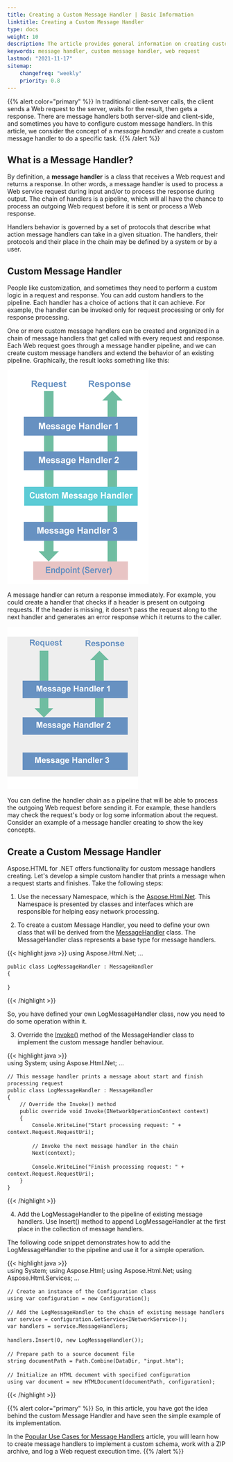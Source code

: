 ```yaml
---
title: Creating a Custom Message Handler | Basic Information
linktitle: Creating a Custom Message Handler
type: docs
weight: 10
description: The article provides general information on creating custom message handlers using Aspose.HTML for .NET.   
keywords: message handler, custom message handler, web request
lastmod: "2021-11-17"
sitemap:
    changefreq: "weekly"
    priority: 0.8
---
```

<link href="./../../style.css" rel="stylesheet" type="text/css" />

{{% alert color="primary" %}} 
In traditional client-server calls, the client sends a Web request to the server, waits for the result, then gets a response. There are message handlers both server-side and client-side, and sometimes you have to configure custom message handlers. In this article, we consider the concept of a *message handler* and create a custom message handler to do a specific task.
{{% /alert %}}

## **What is a Message Handler?** 

By definition, a **message handler** is a class that receives a Web request and returns a response. In other words, a message handler is used to process a Web service request during input and/or to process the response during output.   The chain of handlers is a pipeline, which will all have the chance to process an outgoing Web request before it is sent or process a Web response.

 Handlers behavior is governed by a set of protocols that describe what action message handlers can take in a given situation. The handlers, their protocols and their place in the chain may be defined by a system or by a user. 

## **Custom Message Handler**

People like customization, and sometimes they need to perform a custom logic in a request and response. You can add custom handlers to the pipeline. Each handler has a choice of actions that it can achieve. For example, the handler can be invoked only for request processing or only for response processing.

One or more custom message handlers can be created and organized in a chain of message handlers that get called with every request and response. Each Web request goes through a message handler pipeline, and we can create custom message handlers and extend the behavior of an existing pipeline. Graphically, the result looks something like this:

![Pipeline with a custom message handler](custom-message-handler.png#center)

A message handler can return a response immediately. For example, you could create a handler that checks if a header is present on outgoing requests. If the header is missing, it doesn’t pass the request along to the next handler and generates an error response which it returns to the caller. 

![Custom message handler return a response](custom-mh-response.png#center)

You can define the handler chain as a pipeline that will be able to process the outgoing Web request before sending it. For example, these handlers may check the request's body or log some information about the request.
Consider an example of a message handler creating to show the key concepts.

## **Create a Custom Message Handler**

 Aspose.HTML for .NET offers functionality for custom message handlers creating. Let's develop a simple custom handler that prints a message when a request starts and finishes. Take the following steps:

1.	Use the necessary Namespace, which is the [Aspose.Html.Net](https://reference.aspose.com/html/net/aspose.html.net). This Namespace is presented by classes and interfaces which are responsible for helping easy network processing. 

2. To create a custom Message Handler, you need to define your own class that will be derived from the [MessageHandler](https://reference.aspose.com/html/net/aspose.html.net/messagehandler) class. The MessageHandler class represents a base type for message handlers.

{{< highlight java >}}
using Aspose.Html.Net;
...

	public class LogMessageHandler : MessageHandler
	{
		
	}
{{< /highlight >}}

So, you have defined your own LogMessageHandler class, now you need to do some operation within it.

3. Override the [Invoke()](https://reference.aspose.com/html/net/aspose.html.net/messagehandler/methods/invoke) method of the MessageHandler class to implement the custom message handler behaviour. 

{{< highlight java >}}	
using System;
using Aspose.Html.Net;
...
	
	// This message handler prints a message about start and finish processing request
	public class LogMessageHandler : MessageHandler
	{
		// Override the Invoke() method
		public override void Invoke(INetworkOperationContext context)
		{
			Console.WriteLine("Start processing request: " + context.Request.RequestUri);
			
			// Invoke the next message handler in the chain
			Next(context);
			
			Console.WriteLine("Finish processing request: " + context.Request.RequestUri);
		}
	}	
{{< /highlight >}} 

4. Add the LogMessageHandler to the pipeline of existing message handlers. Use Insert() method to append LogMessageHandler at the first place in the collection of message handlers.

The following code snippet demonstrates how to add the LogMessageHandler to the pipeline and use it for a simple operation.

{{< highlight java >}}	
using System;
using Aspose.Html;
using Aspose.Html.Net;
using Aspose.Html.Services;
...	

	// Create an instance of the Configuration class
	using var configuration = new Configuration();
	
	// Add the LogMessageHandler to the chain of existing message handlers
	var service = configuration.GetService<INetworkService>();
	var handlers = service.MessageHandlers;
	
	handlers.Insert(0, new LogMessageHandler());
	
	// Prepare path to a source document file
	string documentPath = Path.Combine(DataDir, "input.htm");
	
	// Initialize an HTML document with specified configuration
	using var document = new HTMLDocument(documentPath, configuration);
{{< /highlight >}} 

{{% alert color="primary" %}} 
So, in this article, you have got the idea behind the custom Message Handler and have seen the simple example of its implementation. 

In the [Popular Use Cases for Message Handlers](/html/net/message-handlers/popular-use-cases/) article, you will learn how to create message handlers to implement a custom schema, work with a ZIP archive, and log a Web request execution time.
{{% /alert %}}

